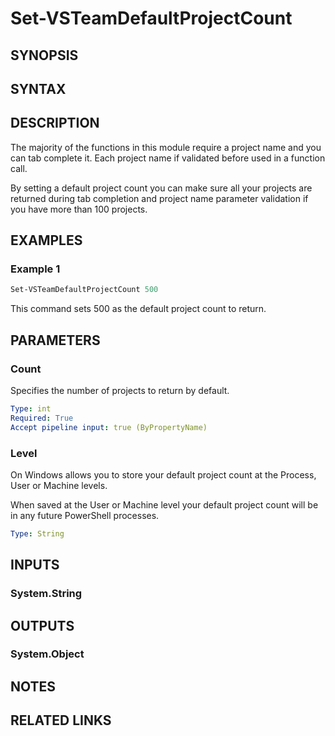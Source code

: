 <!-- #include "./common/header.md" -->

# Set-VSTeamDefaultProjectCount

## SYNOPSIS

<!-- #include "./synopsis/Set-VSTeamDefaultProjectCount.md" -->

## SYNTAX

## DESCRIPTION

The majority of the functions in this module require a project name and you can tab complete it. Each project name if validated before used in a function call.

By setting a default project count you can make sure all your projects are returned during tab completion and project name parameter validation if you have more than 100 projects.

## EXAMPLES

### Example 1

```powershell
Set-VSTeamDefaultProjectCount 500
```

This command sets 500 as the default project count to return.

## PARAMETERS

### Count

Specifies the number of projects to return by default.

```yaml
Type: int
Required: True
Accept pipeline input: true (ByPropertyName)
```

### Level

On Windows allows you to store your default project count at the Process, User or Machine levels.

When saved at the User or Machine level your default project count will be in any future PowerShell processes.

```yaml
Type: String
```

<!-- #include "./params/forcegroup.md" -->

## INPUTS

### System.String

## OUTPUTS

### System.Object

## NOTES

<!-- #include "./common/prerequisites.md" -->

## RELATED LINKS
